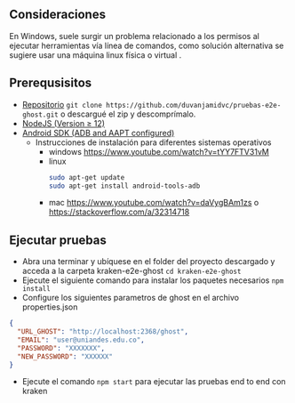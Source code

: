 ## Consideraciones

En Windows, suele surgir un problema relacionado a los permisos al ejecutar herramientas vía línea de comandos, como solución alternativa se sugiere usar una máquina linux física o virtual .

## Prerequsisitos
- [Repositorio](https://github.com/duvanjamidvc/pruebas-e2e-ghost.git) ```git clone https://github.com/duvanjamidvc/pruebas-e2e-ghost.git``` o descargué el zip y descomprímalo. 
- [NodeJS (Version ≥ 12)](https://nodejs.org)
- [Android SDK (ADB and AAPT configured)](https://developer.android.com/studio/releases/platform-tools#downloads)
    - Instrucciones de instalación para diferentes sistemas operativos
        - windows https://www.youtube.com/watch?v=tYY7FTV31vM
        - linux
            ```sh
            sudo apt-get update
            sudo apt-get install android-tools-adb
            ```
        - mac https://www.youtube.com/watch?v=daVygBAm1zs o https://stackoverflow.com/a/32314718
## Ejecutar pruebas
- Abra una terminar y ubíquese en el folder del proyecto descargado y acceda a la carpeta kraken-e2e-ghost ```cd kraken-e2e-ghost```
- Ejecute el siguiente comando para instalar los paquetes necesarios 
```npm install```
- Configure los siguientes parametros de ghost en el archivo properties.json
```json
{
  "URL_GHOST": "http://localhost:2368/ghost",
  "EMAIL": "user@uniandes.edu.co",
  "PASSWORD": "XXXXXXX",
  "NEW_PASSWORD": "XXXXXX"
}
```
- Ejecute el comando ```npm start``` para ejecutar las pruebas end to end con kraken

